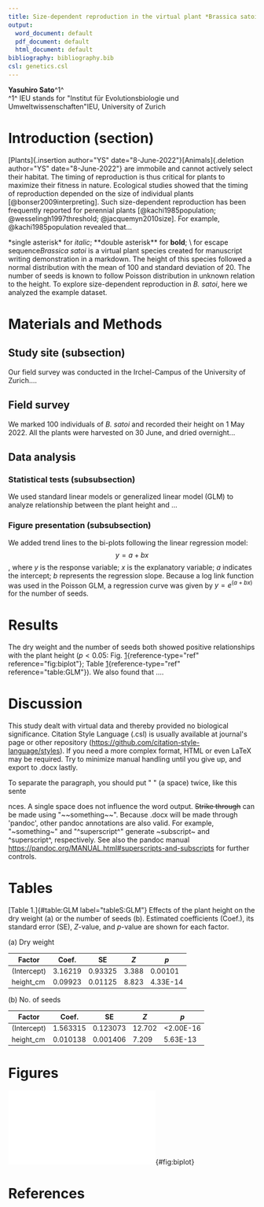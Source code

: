 ```yaml
---
title: Size-dependent reproduction in the virtual plant *Brassica satoi*
output:
  word_document: default
  pdf_document: default
  html_document: default
bibliography: bibliography.bib
csl: genetics.csl
---
```


**Yasuhiro Sato**^1^  
^1^ <span class="comment-start" id="0" author="YS" date="8-June-2022">IEU stands for "Institut für Evolutionsbiologie und Umweltwissenschaften"</span>IEU<span class="comment-end" id="0"></span>, University of Zurich  

# Introduction (section)
[Plants]{.insertion author="YS" date="8-June-2022"}[Animals]{.deletion author="YS" date="8-June-2022"} are immobile and cannot actively select their habitat. 
The timing of reproduction is thus critical for plants to maximize their fitness in nature. 
Ecological studies showed that the timing of reproduction depended on the size of individual plants [@bonser2009interpreting].
Such size-dependent reproduction has been frequently reported for perennial plants [@kachi1985population; @wesselingh1997threshold; @jacquemyn2010size]. 
For example, @kachi1985population revealed that...      

<span class="comment-start" id="0" author="YS" date="8-Aug-2022">\*single asterisk\* for *italic*; \*\*double asterisk\*\* for **bold**; \\ for escape sequence</span>*Brassica satoi*<span class="comment-end" id="0"></span> is a virtual plant species created for manuscript writing demonstration in a markdown. 
The height of this species followed a normal distribution with the mean of 100 and standard deviation of 20. 
The number of seeds is known to follow Poisson distribution in unknown relation to the height. 
To explore size-dependent reproduction in *B. satoi*, here we analyzed the example dataset.  


# Materials and Methods  

## Study site (subsection)  
Our field survey was conducted in the Irchel-Campus of the University of Zurich....  

## Field survey
We marked 100 individuals of *B. satoi* and recorded their height on 1 May 2022. 
All the plants were harvested on 30 June, and dried overnight...  

## Data analysis  

### Statistical tests (subsubsection)
We used standard linear models or generalized linear model (GLM) to analyze relationship between the plant height and ...  

### Figure presentation (subsubsection)
We added trend lines to the bi-plots following the linear regression model:
$$y = a + bx$$
, where $y$ is the response variable; $x$ is the explanatory variable; $a$ indicates the intercept; $b$ represents the regression slope. 
Because a log link function was used in the Poisson GLM, a regression curve was given by $y = e^{(a + bx)}$ for the number of seeds.  


# Results
The dry weight and the number of seeds both showed positive relationships with the plant height ($p<0.05$: Fig. [1](#fig:biplot){reference-type="ref" reference="fig:biplot"}; Table [1](#table:GLM){reference-type="ref" reference="table:GLM"}). 
We also found that ....  
  
# Discussion  
This study dealt with virtual data and thereby provided no biological significance. 
Citation Style Language (.csl) is usually available at journal's page or other repository (https://github.com/citation-style-language/styles). 
If you need a more complex format, HTML or even LaTeX may be required. 
Try to minimize manual handling until you give up, and export to .docx lastly.  

To separate the paragraph, you should put " " (a space) twice, like this sente  

nces. A single space does not influence the word output. ~~Strike through~~ can be made using "\~\~something\~\~". Because .docx will be made through 'pandoc', other pandoc annotations are also valid. For example, "\~something\~" and "\^superscript\^" generate ~subscript~ and ^superscript^, respectively. See also the pandoc manual <https://pandoc.org/MANUAL.html#superscripts-and-subscripts> for further controls.

# Tables
[Table 1.]{#table:GLM label="tableS:GLM"} Effects of the plant height on the dry weight (a) or the number of seeds (b).
Estimated coefficients (Coef.), its standard error (SE), *Z*-value, and *p*-value are shown for each factor.

(a) Dry weight

| Factor      | Coef.   | SE      | *Z*     | *p*        |
|-------------|---------|---------|-------|----------|
| (Intercept) | 3.16219 | 0.93325 | 3.388 | 0.00101  |
| height_cm   | 0.09923 | 0.01125 | 8.823 | 4.33E-14 |

(b) No. of seeds

| Factor      | Coef.    | SE       | *Z*      | *p*         |
|-------------|----------|----------|--------|-----------|
| (Intercept) | 1.563315 | 0.123073 | 12.702 | <2.00E-16 |
| height_cm   | 0.010138 | 0.001406 | 7.209  | 5.63E-13  |

# Figures
![Figure 1. Dependency of the dry weight (right) or the number of seeds (right) on the plant height](./figure/plant_data_analysis.pdf){#fig:biplot}  


# References
